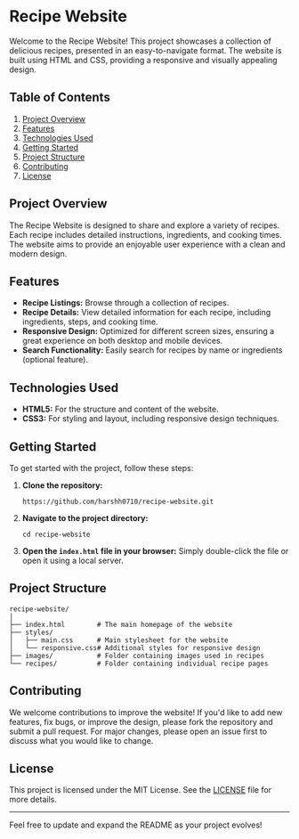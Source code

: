 # Recipe Website

Welcome to the Recipe Website! This project showcases a collection of delicious recipes, presented in an easy-to-navigate format. The website is built using HTML and CSS, providing a responsive and visually appealing design.

## Table of Contents
1. [Project Overview](#project-overview)
2. [Features](#features)
3. [Technologies Used](#technologies-used)
4. [Getting Started](#getting-started)
5. [Project Structure](#project-structure)
6. [Contributing](#contributing)
7. [License](#license)

## Project Overview
The Recipe Website is designed to share and explore a variety of recipes. Each recipe includes detailed instructions, ingredients, and cooking times. The website aims to provide an enjoyable user experience with a clean and modern design.

## Features
- **Recipe Listings:** Browse through a collection of recipes.
- **Recipe Details:** View detailed information for each recipe, including ingredients, steps, and cooking time.
- **Responsive Design:** Optimized for different screen sizes, ensuring a great experience on both desktop and mobile devices.
- **Search Functionality:** Easily search for recipes by name or ingredients (optional feature).

## Technologies Used
- **HTML5:** For the structure and content of the website.
- **CSS3:** For styling and layout, including responsive design techniques.

## Getting Started
To get started with the project, follow these steps:

1. **Clone the repository:**
   ```
   https://github.com/harshh0710/recipe-website.git
   ```
2. **Navigate to the project directory:**
   ```
   cd recipe-website
   ```
3. **Open the `index.html` file in your browser:**
   Simply double-click the file or open it using a local server.

## Project Structure
```
recipe-website/
│
├── index.html        # The main homepage of the website
├── styles/
│   ├── main.css      # Main stylesheet for the website
│   └── responsive.css# Additional styles for responsive design
├── images/           # Folder containing images used in recipes
└── recipes/          # Folder containing individual recipe pages
```

## Contributing
We welcome contributions to improve the website! If you'd like to add new features, fix bugs, or improve the design, please fork the repository and submit a pull request. For major changes, please open an issue first to discuss what you would like to change.

## License
This project is licensed under the MIT License. See the [LICENSE](LICENSE) file for more details.

---

Feel free to update and expand the README as your project evolves!
